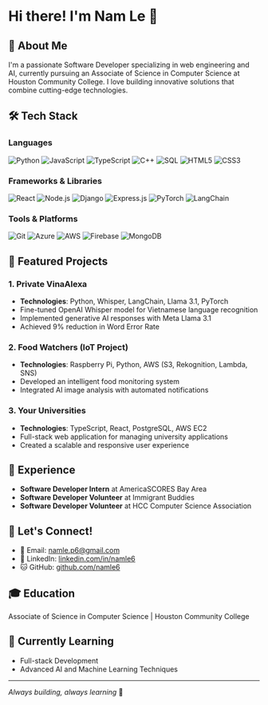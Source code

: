 # Hi there! I'm Nam Le 👋

## 🚀 About Me
I'm a passionate Software Developer specializing in web engineering and AI, currently pursuing an Associate of Science in Computer Science at Houston Community College. I love building innovative solutions that combine cutting-edge technologies.

## 🛠️ Tech Stack
### Languages
![Python](https://img.shields.io/badge/-Python-333333?style=flat&logo=python)
![JavaScript](https://img.shields.io/badge/-JavaScript-333333?style=flat&logo=javascript)
![TypeScript](https://img.shields.io/badge/-TypeScript-333333?style=flat&logo=typescript)
![C++](https://img.shields.io/badge/-C++-333333?style=flat&logo=c++)
![SQL](https://img.shields.io/badge/-SQL-333333?style=flat&logo=postgresql)
![HTML5](https://img.shields.io/badge/-HTML5-333333?style=flat&logo=html5)
![CSS3](https://img.shields.io/badge/-CSS3-333333?style=flat&logo=css3)

### Frameworks & Libraries
![React](https://img.shields.io/badge/-React-333333?style=flat&logo=react)
![Node.js](https://img.shields.io/badge/-Node.js-333333?style=flat&logo=node.js)
![Django](https://img.shields.io/badge/-Django-333333?style=flat&logo=django)
![Express.js](https://img.shields.io/badge/-Express.js-333333?style=flat&logo=express)
![PyTorch](https://img.shields.io/badge/-PyTorch-333333?style=flat&logo=pytorch)
![LangChain](https://img.shields.io/badge/-LangChain-333333?style=flat&logo=python)

### Tools & Platforms
![Git](https://img.shields.io/badge/-Git-333333?style=flat&logo=git)
![Azure](https://img.shields.io/badge/-Azure-333333?style=flat&logo=microsoftazure)
![AWS](https://img.shields.io/badge/-AWS-333333?style=flat&logo=amazonaws)
![Firebase](https://img.shields.io/badge/-Firebase-333333?style=flat&logo=firebase)
![MongoDB](https://img.shields.io/badge/-MongoDB-333333?style=flat&logo=mongodb)

## 🌟 Featured Projects

### 1. Private VinaAlexa
- **Technologies**: Python, Whisper, LangChain, Llama 3.1, PyTorch
- Fine-tuned OpenAI Whisper model for Vietnamese language recognition
- Implemented generative AI responses with Meta Llama 3.1
- Achieved 9% reduction in Word Error Rate

### 2. Food Watchers (IoT Project)
- **Technologies**: Raspberry Pi, Python, AWS (S3, Rekognition, Lambda, SNS)
- Developed an intelligent food monitoring system
- Integrated AI image analysis with automated notifications

### 3. Your Universities
- **Technologies**: TypeScript, React, PostgreSQL, AWS EC2
- Full-stack web application for managing university applications
- Created a scalable and responsive user experience

## 💼 Experience
- **Software Developer Intern** at AmericaSCORES Bay Area
- **Software Developer Volunteer** at Immigrant Buddies
- **Software Developer Volunteer** at HCC Computer Science Association

## 🤝 Let's Connect!
- 📧 Email: namle.p6@gmail.com
- 💼 LinkedIn: [linkedin.com/in/namle6](https://linkedin.com/in/namle6)
- 🐱 GitHub: [github.com/namle6](https://github.com/namle6)

## 🎓 Education
Associate of Science in Computer Science | Houston Community College

## 🌱 Currently Learning
- Full-stack Development
- Advanced AI and Machine Learning Techniques


---
*Always building, always learning* 🚀

<!---
namle6/namle6 is a ✨ special ✨ repository because its `README.md` (this file) appears on your GitHub profile.
You can click the Preview link to take a look at your changes.
--->
